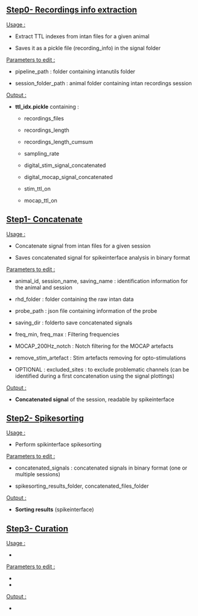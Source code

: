 ## <u>Step0- Recordings info extraction</u>

<u>Usage :</u>

- Extract TTL indexes from intan files for a given animal

- Saves it as a pickle file (recording_info) in the signal folder

<u>Parameters to edit :</u>

- pipeline_path : folder containing intanutils folder

- session_folder_path : animal folder containing intan recordings session

<u>Output :</u>

- **ttl_idx.pickle** containing :
  
  - recordings_files
  
  - recordings_length
  
  - recordings_length_cumsum
  
  - sampling_rate
  
  - digital_stim_signal_concatenated
  
  - digital_mocap_signal_concatenated
  
  - stim_ttl_on
  
  - mocap_ttl_on

## <u>Step1- Concatenate</u>

<u>Usage :</u>

- Concatenate signal from intan files for a given session

- Saves concatenated signal for spikeinterface analysis in binary format 

<u>Parameters to edit :</u>

- animal_id, session_name, saving_name : identification information for the animal and session

- rhd_folder : folder containing the raw intan data

- probe_path : json file containing information of the probe

- saving_dir : folderto save concatenated signals

- freq_min, freq_max : Filtering frequencies

- MOCAP_200Hz_notch : Notch filtering for the MOCAP artefacts

- remove_stim_artefact : Stim artefacts removing for opto-stimulations

- OPTIONAL : excluded_sites : to exclude problematic channels
  (can be identified during a first concatenation using the signal plottings)

<u>Output :</u>

- **Concatenated signal** of the session, readable by spikeinterface



## <u>Step2- Spikesorting</u>

<u>Usage :</u>

- Perform spikinterface spikesorting

<u>Parameters to edit :</u>

- concatenated_signals : concatenated signals in binary format (one or multiple sessions)

- spikesorting_results_folder, concatenated_files_folder

<u>Output :</u>

- **Sorting results** (spikeinterface)



## <u>Step3- Curation</u>

<u>Usage :</u>

- 

<u>Parameters to edit :</u>

- 

- 

<u>Output :</u>

- 
